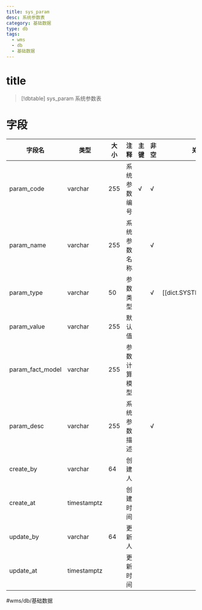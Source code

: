 ```yaml
---
title: sys_param
desc: 系统参数表
category: 基础数据
type: db
tags:
  - wms
  - db
  - 基础数据
---
```


# title
>[!dbtable] sys_param
> 系统参数表

# 字段
| 字段名 | 类型 | 大小 | 注释 | 主键 | 非空 | 关联 |
| --- | --- | --- | --- | --- | --- | --- |
| param_code | varchar | 255 | 系统参数编号 | √ | √ |  |
| param_name | varchar | 255 | 系统参数名称 |  | √ |  |
| param_type | varchar | 50 | 参数类型 |  | √ | [[dict.SYSTEM_PARAM]] |
| param_value | varchar | 255 | 默认值 |  |  |  |
| param_fact_model | varchar | 255 | 参数计算模型 |  |  |  |
| param_desc | varchar | 255 | 系统参数描述 |  | √ |  |
| create_by | varchar | 64 | 创建人 |  |  |  |
| create_at | timestamptz |  | 创建时间 |  |  |  |
| update_by | varchar | 64 | 更新人 |  |  |  |
| update_at | timestamptz |  | 更新时间 |  |  |  |
#wms/db/基础数据
